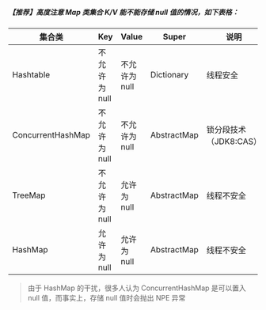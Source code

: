 ##### 【推荐】高度注意 Map 类集合 K/V 能不能存储 null 值的情况，如下表格：

|集合类| Key |Value| Super| 说明|
| --- | --- | --- | --- | --- |
| Hashtable | 不允许为 null | 不允许为 null | Dictionary | 线程安全 |
| ConcurrentHashMap | 不允许为 null | 不允许为 null | AbstractMap | 锁分段技术（JDK8:CAS）|
| TreeMap | 不允许为 null | 允许为 null | AbstractMap | 线程不安全 |
| HashMap| 允许为 null | 允许为 null | AbstractMap | 线程不安全 |

> 由于 HashMap 的干扰，很多人认为 ConcurrentHashMap 是可以置入 null 值，而事实上，存储 null 值时会抛出 NPE 异常